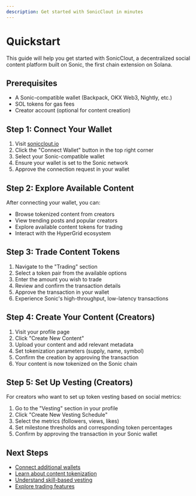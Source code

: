 ```yaml
---
description: Get started with SonicClout in minutes
---
```


# Quickstart

This guide will help you get started with SonicClout, a decentralized social content platform built on Sonic, the first chain extension on Solana.

## Prerequisites

- A Sonic-compatible wallet (Backpack, OKX Web3, Nightly, etc.)
- SOL tokens for gas fees
- Creator account (optional for content creation)

## Step 1: Connect Your Wallet

1. Visit [sonicclout.io](https://sonicclout.io)
2. Click the "Connect Wallet" button in the top right corner
3. Select your Sonic-compatible wallet
4. Ensure your wallet is set to the Sonic network
5. Approve the connection request in your wallet

## Step 2: Explore Available Content

After connecting your wallet, you can:

- Browse tokenized content from creators
- View trending posts and popular creators
- Explore available content tokens for trading
- Interact with the HyperGrid ecosystem

## Step 3: Trade Content Tokens

1. Navigate to the "Trading" section
2. Select a token pair from the available options
3. Enter the amount you wish to trade
4. Review and confirm the transaction details
5. Approve the transaction in your wallet
6. Experience Sonic's high-throughput, low-latency transactions

## Step 4: Create Your Content (Creators)

1. Visit your profile page
2. Click "Create New Content"
3. Upload your content and add relevant metadata
4. Set tokenization parameters (supply, name, symbol)
5. Confirm the creation by approving the transaction
6. Your content is now tokenized on the Sonic chain

## Step 5: Set Up Vesting (Creators)

For creators who want to set up token vesting based on social metrics:

1. Go to the "Vesting" section in your profile
2. Click "Create New Vesting Schedule"
3. Select the metrics (followers, views, likes)
4. Set milestone thresholds and corresponding token percentages
5. Confirm by approving the transaction in your Sonic wallet

## Next Steps

- [Connect additional wallets](connecting-wallet.md)
- [Learn about content tokenization](../basics/content-tokenization.md)
- [Understand skill-based vesting](../basics/skill-based-vesting.md)
- [Explore trading features](../basics/trading-features.md)

